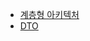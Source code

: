 - [계층형 아키텍처](https://jojoldu.tistory.com/603)
- [DTO ](https://tecoble.techcourse.co.kr/post/2021-04-25-dto-layer-scope/)
